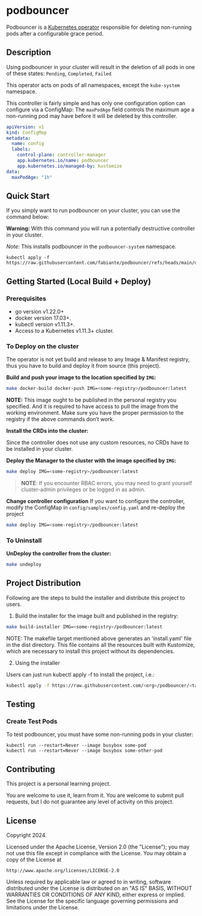 # podbouncer

Podbouncer is a [Kubernetes operator](https://kubernetes.io/docs/concepts/extend-kubernetes/operator/)
responsible for deleting non-running pods after a configurable grace period.

## Description

Using podbouncer in your cluster will result in the deletion of all pods in one of
these states: `Pending`, `Completed`, `Failed`

This operator acts on pods of all namespaces, except the `kube-system` namespace.

This controller is fairly simple and has only one configuration option can configure
via a ConfigMap: The `maxPodAge` field controls the maximum age a non-running pod
may have before it will be deleted by this controller.

```yaml
apiVersion: v1
kind: ConfigMap
metadata:
  name: config
  labels:
    control-plane: controller-manager
    app.kubernetes.io/name: podbouncer
    app.kubernetes.io/managed-by: kustomize
data:
  maxPodAge: "1h"
```

## Quick Start

If you simply want to run podbouncer on your cluster, you can use the command below:

**Warning:** With this command you will run a potentially destructive controller in your cluster.

_Note:_ This installs podbouncer in the `podbouncer-system` namespace.

```shell
kubectl apply -f https://raw.githubusercontent.com/fabiante/podbouncer/refs/heads/main/dist/install.yaml
```

## Getting Started (Local Build + Deploy)

### Prerequisites
- go version v1.22.0+
- docker version 17.03+.
- kubectl version v1.11.3+.
- Access to a Kubernetes v1.11.3+ cluster.

### To Deploy on the cluster

The operator is not yet build and release to any Image & Manifest registry, thus you
have to build and deploy it from source (this project).

**Build and push your image to the location specified by `IMG`:**

```sh
make docker-build docker-push IMG=<some-registry>/podbouncer:latest
```

**NOTE:** This image ought to be published in the personal registry you specified.
And it is required to have access to pull the image from the working environment.
Make sure you have the proper permission to the registry if the above commands don’t work.

**Install the CRDs into the cluster:**

Since the controller does not use any custom resources, no CRDs have to be installed in your cluster.

**Deploy the Manager to the cluster with the image specified by `IMG`:**

```sh
make deploy IMG=<some-registry>/podbouncer:latest
```

> **NOTE**: If you encounter RBAC errors, you may need to grant yourself cluster-admin
privileges or be logged in as admin.

**Change controller configuration**
If you want to configure the controller, modify the ConfigMap in `config/samples/config.yaml`
and re-deploy the project

```sh
make deploy IMG=<some-registry>/podbouncer:latest
```

### To Uninstall

**UnDeploy the controller from the cluster:**

```sh
make undeploy
```

## Project Distribution

Following are the steps to build the installer and distribute this project to users.

1. Build the installer for the image built and published in the registry:

```sh
make build-installer IMG=<some-registry>/podbouncer:latest
```

NOTE: The makefile target mentioned above generates an 'install.yaml'
file in the dist directory. This file contains all the resources built
with Kustomize, which are necessary to install this project without
its dependencies.

2. Using the installer

Users can just run kubectl apply -f <URL for YAML BUNDLE> to install the project, i.e.:

```sh
kubectl apply -f https://raw.githubusercontent.com/<org>/podbouncer/<tag or branch>/dist/install.yaml
```

## Testing

### Create Test Pods

To test podbouncer, you must have some non-running pods in your cluster:

```shell
kubectl run --restart=Never --image busybox some-pod
kubectl run --restart=Never --image busybox some-other-pod
```

## Contributing

This project is a personal learning project.

You are welcome to use it, learn from it. You are welcome to submit pull requests,
but I do not guarantee any level of activity on this project.

## License

Copyright 2024.

Licensed under the Apache License, Version 2.0 (the "License");
you may not use this file except in compliance with the License.
You may obtain a copy of the License at

    http://www.apache.org/licenses/LICENSE-2.0

Unless required by applicable law or agreed to in writing, software
distributed under the License is distributed on an "AS IS" BASIS,
WITHOUT WARRANTIES OR CONDITIONS OF ANY KIND, either express or implied.
See the License for the specific language governing permissions and
limitations under the License.

